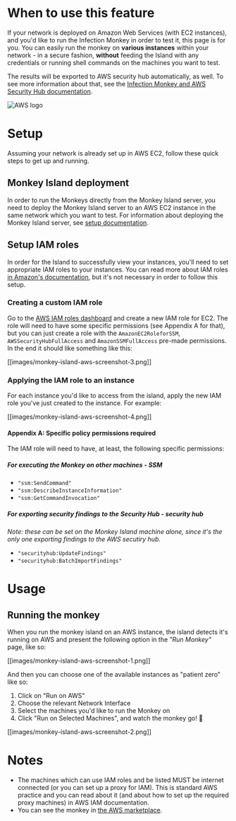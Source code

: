 # When to use this feature
If your network is deployed on Amazon Web Services (with EC2 instances), and you'd like to run the Infection Monkey in order to test it, this page is for you. You can easily run the monkey on **various instances** within your network - in a secure fashion, **without** feeding the Island with any credentials or running shell commands on the machines you want to test.

The results will be exported to AWS security hub automatically, as well. To see more information about that, see the [Infection Monkey and AWS Security Hub documentation](https://github.com/guardicore/monkey/wiki/Infection-Monkey-and-AWS-Security-Hub). 

![AWS logo](https://www.securview.com/wp-content/uploads/2018/02/aws-logo.png)

# Setup
Assuming your network is already set up in AWS EC2, follow these quick steps to get up and running.

## Monkey Island deployment
In order to run the Monkeys directly from the Monkey Island server, you need to deploy the Monkey Island server to an AWS EC2 instance in the same network which you want to test. For information about deploying the Monkey Island server, see [setup documentation](https://github.com/guardicore/monkey/wiki/setup).

## Setup IAM roles
In order for the Island to successfully view your instances, you'll need to set appropriate IAM roles to your instances. You can read more about IAM roles [in Amazon's documentation](https://docs.aws.amazon.com/IAM/latest/UserGuide/id_roles.html), but it's not necessary in order to follow this setup.

### Creating a custom IAM role
Go to the [AWS IAM roles dashboard](https://console.aws.amazon.com/iam/home?#/roles) and create a new IAM role for EC2. The role will need to have some specific permissions (see Appendix A for that), but you can just create a role with the `AmazonEC2RoleforSSM`, `AWSSecurityHubFullAccess` and `AmazonSSMFullAccess` pre-made permissions. In the end it should like something like this:

[[images/monkey-island-aws-screenshot-3.png]]

### Applying the IAM role to an instance
For each instance you'd like to access from the island, apply the new IAM role you've just created to the instance. For example: 

[[images/monkey-island-aws-screenshot-4.png]]

#### Appendix A: Specific policy permissions required
The IAM role will need to have, at least, the following specific permissions: 
##### For executing the Monkey on other machines - SSM
* `"ssm:SendCommand"`
* `"ssm:DescribeInstanceInformation"`
* `"ssm:GetCommandInvocation"`
##### For exporting security findings to the Security Hub - security hub
_Note: these can be set on the Monkey Island machine alone, since it's the only one exporting findings to the AWS secutiry hub._

* `"securityhub:UpdateFindings"`
* `"securityhub:BatchImportFindings"`

# Usage
## Running the monkey
When you run the monkey island on an AWS instance, the island detects it's running on AWS and present the following option in the _"Run Monkey"_ page, like so:

[[images/monkey-island-aws-screenshot-1.png]]

And then you can choose one of the available instances as "patient zero" like so:

1. Click on "Run on AWS"
2. Choose the relevant Network Interface
3. Select the machines you'd like to run the Monkey on
4. Click "Run on Selected Machines", and watch the monkey go! 🐒 

[[images/monkey-island-aws-screenshot-2.png]]

# Notes
* The machines which can use IAM roles and be listed MUST be internet connected (or you can set up a proxy for IAM). This is standard AWS practice and you can read about it (and about how to set up the required proxy machines) in AWS IAM documentation. 
* You can see the monkey in [the AWS marketplace](https://aws.amazon.com/marketplace/pp/B07B3J7K6D).
